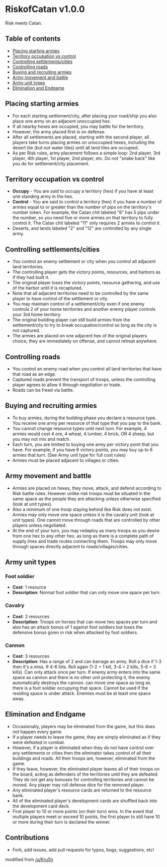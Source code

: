 RiskofCatan v1.0.0
===========

Risk meets Catan.

## Table of contents

 - [Placing starting armies](#placing-starting-armies)
 - [Territory occupation vs control](#territory-occupation-vs-control)
 - [Controlling settlements/cities](#controlling-settlements-cities)
 - [Controlling roads](#controlling-roads)
 - [Buying and recruiting armies](#buying-and-recruiting-armies)
 - [Army movement and battle](#army-movement-and-battle)
 - [Army unit types](#army-unit-types)
 - [Elimination and Endgame](#elimination-and-endgame)

## Placing starting armies ##

- For each starting settlement/city, after placing your road/ship you also place one army on an adjacent unoccupied hex.
- If all nearby hexes are occupied, you may battle for the territory.
- However, the army placed first is on defense.
- After all settlements are placed, starting with the second player, all players take turns placing armies on unoccupied hexes, including the desert tile (but not water tiles) until all land tiles are occupied.
- As per Risk rules, army placement follows a simple loop: 2nd player, 3rd player, 4th player, 1st player, 2nd player, etc. Do not "snake back" like you do for settlement/city placement.

## Territory occupation vs control ##

- **Occupy** - You are said to occupy a territory (hex) if you have at least one standing army in the hex.
- **Control** - You are said to control a territory (hex) if you have a number of armies equal to or greater than the number of pips on the territory's number token. For example, the Catan chit labeled "6" has 5 pips under the number, so you need five or more armies on that territory to fully control it. The Catan chit labeled "11" only requires 2 armies to control it.
- Deserts, and lands labeled "2" and "12" are controlled by any single army.

## Controlling settlements/cities ##

- You control an enemy settlement or city when you control all adjacent land territories.
- The controlling player gets the victory points, resources, and harbors as if they had built it.
- The original player loses the victory points, resource gathering, and use of the harbor until it is recaptured.
- Note that all adjacent territories need to be controlled by the same player to have control of the settlement or city.
- You may maintain control of a settlement/city even if one enemy controls 2 of your home territories and another enemy player controls your 3rd home territory.
- The original building player can still build armies from the settlement/city to try to break occupation/control so long as the city is not captured.
- The armies are placed on one adjacent hex of the original players choice, they are immediately on offense, and cannot retreat anywhere.

## Controlling roads ##

- You control an enemy road when you control all land territories that have that road as an edge.
- Captured roads prevent the transport of troops, unless the controlling player agrees to allow it through negotiation or trade.
- Roads can be freed via battle.

## Buying and recruiting armies ##

- To buy armies, during the building phase you declare a resource type. You receive one army per resource of that type that you pay to the bank.
- You cannot change resource types until next turn. For example, 4 armies would cost 4 ore, 4 wheat, 4 lumber, 4 brick, OR 4 sheep, but you may not mix and match.
- Each turn, you are limited to buying one army per victory point that you have. For example, if you have 6 victory points, you may buy up to 6 armies that turn. (See Army unit type for full cost rules)
- Armies must be placed adjacent to villages or cities.

## Army movement and battle ##

- Armies are placed on hexes, they move, attack, and defend according to Risk battle rules. However unlike risk troops must be situated in the same space as the people they are attacking unless otherwise specified (look at unit types).
- Also a minimum of one troop staying behind like Risk does not exist. Armies may only move one space unless it is the cavalry unit (look at unit types). One cannot move through roads that are controlled by other players unless negotiated.
- At the end of your turn, you may redeploy as many troops as you desire from one hex to any other hex, as long as there is a complete path of supply lines and trade routes connecting them. Troops may only move through spaces directly adjacent to roads/villages/cities. 

## Army unit types ##

### Foot soldier ###

- **Cost**: 1 resource
- **Description**: Normal foot soldier that can only move one space per turn.

### Cavalry ###

- **Cost**: 2 resources
- **Description**: Troops on horses that can move two spaces per turn and also has an attack bonus of 1 against foot soldiers but loses the defensive bonus given in risk when attacked by foot soldiers. 

### Cannon ###

- **Cost**: 3 resources
- **Description**: Has a range of 2 and can barrage an army. Roll a dice if 1-3 then it's a miss. If 4-6 hits. Roll again (1-2 = 1 kill, 3-4 = 2 kills, 5-6 = 3 kills). Can only attack once per turn. If enemy army enters into the same space as cannon and there is no other unit protecting it, the enemy automatically destroys the cannon. can move one space as long as there is a foot soldier occupying that space. Cannot be used if the residing space is under attack. Enemies must be at least one space away. 

## Elimination and Endgame ##

- Occasionally, players may be eliminated from the game, but this does not happen every game.
- If a player needs to leave the game, they are simply eliminated as if they were defeated in combat.
- However, if a player is eliminated when they do not have control over any settlements or cities then the eliminator takes control of all their buildings and roads. All their troops are, however, eliminated from the game.
- If they leave, however, the eliminated player leaves all of their troops on the board, acting as defenders of the territories until they are defeated. They do not get any bonuses for controlling territories and cannot be moved. Any player may roll defense dice for the removed player.
- Any eliminated player's resource cards are returned to the resource bank.
- All of the eliminated player's development cards are shuffled back into the development card deck.
- First player to 10 or more points (on their turn) wins. In the event that multiple players meet or exceed 10 points, the first player to still have 10 or more during their turn is declared the winner.

## Contributions ##

- Fork, add issues, add pull requests for typos, bugs, suggestions, etc!

modified from [/u/Kru5h](http://www.reddit.com/r/boardgames/comments/16kg3s/a_fun_game_my_friends_and_i_play_risk_of_catan/c7wtxkg)
